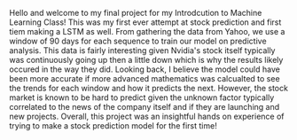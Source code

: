 Hello and welcome to my final project for my Introdcution to Machine Learning Class! This was my first ever attempt at stock prediction and first tiem making a LSTM as well. From gathering 
the data from Yahoo, we use a window of 90 days for each sequence to train our model on predictive analysis. This data is fairly interesting given Nvidia's stock itself typically was 
continuously going up then a little down which is why the results likely occured in the way they did. Looking back, I believe the model could have been more accurate if more advanced mathematics
was calcualted to see the trends for each window and how it predicts the next. However, the stock market is known to be hard to predict given the unknown factor typically correlated to 
the news of the company itself and if they are launching and new projects. Overall, this project was an insightful hands on experience of trying to make a stock prediction model for the first time!
